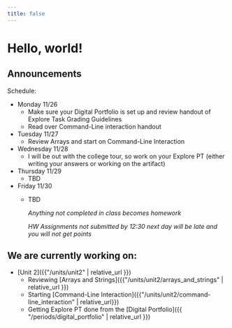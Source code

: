 ```yaml
---
title: false
---
```


# Hello, world!

## Announcements

Schedule:

  - Monday 11/26
    - Make sure your Digital Portfolio is set up and review handout of Explore Task Grading Guidelines
    - Read over Command-Line interaction handout
  - Tuesday 11/27
    - Review Arrays and start on Command-Line Interaction
  - Wednesday 11/28
    - I will be out with the college tour, so work on your Explore PT (either writing your answers or working on the artifact)
  - Thursday 11/29
    - TBD
  - Friday 11/30
    - TBD


      *Anything not completed in class becomes homework*

      *HW Assignments not submitted by 12:30 next day will be late and you will not get points*


## We are currently working on:
* [Unit 2]({{"/units/unit2" | relative_url }})
  * Reviewing [Arrays and Strings]({{"/units/unit2/arrays_and_strings" | relative_url }})
  * Starting [Command-Line Interaction]({{"/units/unit2/command-line_interaction" | relative_url}})
  * Getting Explore PT done from the [Digital Portfolio]({{ "/periods/digital_portfolio" | relative_url }})


<!--
This is CS50 AP, Harvard University's introduction to the intellectual enterprises of computer science and the art of programming for students in high school, which satisfies the College Board's new AP CS Principles curriculum framework.
-->
<!--
<iframe src="https://www.youtube.com/embed/tZxLMIk_SaY?playlist=GAB6Gm7pTTA"></iframe>
-->
